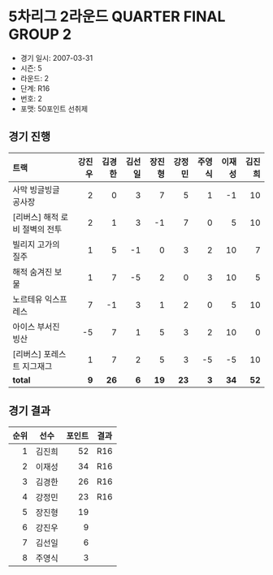 # 5차리그 2라운드 QUARTER FINAL GROUP 2

- 경기 일시: 2007-03-31
- 시즌: 5
- 라운드: 2
- 단계: R16
- 번호: 2
- 포맷: 50포인트 선취제





## 경기 진행

| 트랙 | 강진우 | 김경한 | 김선일 | 장진형 | 강정민 | 주영식 | 이재성 | 김진희 |
|:---|---:|---:|---:|---:|---:|---:|---:|---:|
| 사막 빙글빙글 공사장 | 2 | 0 | 3 | 7 | 5 | 1 | -1 | 10 |
| [리버스] 해적 로비 절벽의 전투 | 2 | 1 | 3 | -1 | 7 | 0 | 5 | 10 |
| 빌리지 고가의 질주 | 1 | 5 | -1 | 0 | 3 | 2 | 10 | 7 |
| 해적 숨겨진 보물 | 1 | 7 | -5 | 2 | 0 | 3 | 10 | 5 |
| 노르테유 익스프레스 | 7 | -1 | 3 | 1 | 2 | 0 | 5 | 10 |
| 아이스 부서진 빙산 | -5 | 7 | 1 | 5 | 3 | 2 | 10 | 0 |
| [리버스] 포레스트 지그재그 | 1 | 7 | 2 | 5 | 3 | -5 | -5 | 10 |
| __total__ | __9__ | __26__ | __6__ | __19__ | __23__ | __3__ | __34__ | __52__ |




## 경기 결과

| 순위 | 선수 | 포인트 | 결과 |
|---:|:---:|---:|:---:|
| 1 | 김진희 | 52 | R16 |
| 2 | 이재성 | 34 | R16 |
| 3 | 김경한 | 26 | R16 |
| 4 | 강정민 | 23 | R16 |
| 5 | 장진형 | 19 |  |
| 6 | 강진우 | 9 |  |
| 7 | 김선일 | 6 |  |
| 8 | 주영식 | 3 |  |

